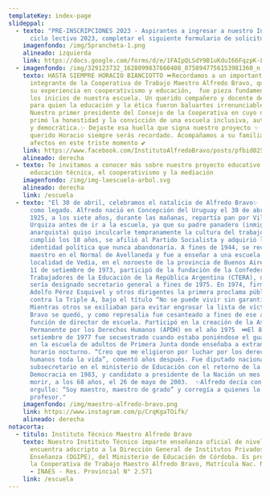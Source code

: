 ```yaml
---
templateKey: index-page
slideppal:
  - texto: "PRE-INSCRIPCIONES 2023 - Aspirantes a ingresar a nuestro Instituto en el
      ciclo lectivo 2023, completar el siguiente formulario de solicitud:"
    imagenfondo: /img/5prancheta-1.png
    alineado: izquierda
    link: https://docs.google.com/forms/d/e/1FAIpQLSdY9B1uKduI66FqzpK-8PCHWpzb2j55-Xx4sg5EnWyvirup7Q/viewform?usp=sf_link
  - imagenfondo: /img/329123732_1628099837660408_8758947756153981360_n.jpg
    texto: HASTA SIEMPRE HORACIO BIANCIOTTO ⏩Recordamos a un importante y valioso
      integrante de la Cooperativa de Trabajo Maestro Alfredo Bravo, quien con
      su experiencia en cooperativismo y educación,  fue pieza fundamental en
      los inicios de nuestra escuela. Un querido compañero y docente de Música,
      para quien la educación y la ética fueron baluartes irrenunciables.
      Nuestro primer presidente del Consejo de la Cooperativa en cuyo desempeño
      primó la honestidad y la convicción de una escuela inclusiva, autogestiva
      y democrática.✨ Dejaste esa huella que signa nuestro proyecto ✨  Por eso
      querido Horacio siempre serás recordado. Acompañamos a su familia y
      afectos en este triste momento 💕
    link: https://www.facebook.com/InstitutoAlfredoBravo/posts/pfbid02SYXobYJFVUMENX5Y9yraeuVqmkqvaNWtkDjgEdRdRb1JP38GnPZ7Q6EmDk1MeNXQl
    alineado: derecha
  - texto: Te invitamos a conocer más sobre nuestro proyecto educativo, basado en la
      educación técnica, el cooperativismo y la mediación
    imagenfondo: /img/img-laescuela-arbol.svg
    alineado: derecha
    link: /escuela
  - texto: "El 30 de abril, celebramos el natalicio de Alfredo Bravo✨ ⏭️Su lucha
      como legado. Alfredo nació en Concepción del Uruguay el 30 de abril de
      1925, a los siete años, durante las mañanas, repartía pan por Villa
      Urquiza antes de ir a la escuela, ya que su padre panadero (inmigrante
      anarquista) quiso inculcarle tempranamente la cultura del trabajo.  Apenas
      cumplió los 18 años, se afilió al Partido Socialista y adquirió la
      identidad política que nunca abandonaría. A fines de 1944, se recibió de
      maestro en el Normal de Avellaneda y fue a enseñar a una escuela de la
      localidad de Vedia, en el noroeste de la provincia de Buenos Aires.  ⏭️El
      11 de setiembre de 1973, participó de la fundación de la Confederación de
      Trabajadores de la Educación de la República Argentina (CTERA), de la que
      sería designado secretario general a fines de 1975. En 1974, firmó junto a
      Adolfo Pérez Esquivel y otros dirigentes la primera proclama pública
      contra la Triple A, bajo el título “No se puede vivir sin garantías”.
      Mientras otros se exiliaban para evitar engrosar la lista de víctimas,
      Bravo se quedó, y como represalia fue cesanteado a fines de ese año de la
      función de director de escuela. Participó en la creación de la Asamblea
      Permanente por los Derechos Humanos (APDH) en el año 1975  ⏭️El 8 de
      setiembre de 1977 fue secuestrado cuando estaba poniéndose el guardapolvo
      en la escuela de adultos de Primera Junta donde enseñaba a extranjeros en
      horario nocturno. “Creo que me eligieron por luchar por los derechos
      humanos toda la vida”, comentó años después. Fue diputado nacional
      subsecretario en el ministerio de Educación con el retorno de la
      Democracia en 1983, y candidato a presidente de la Nación un mes antes de
      morir, a los 68 años, el 26 de mayo de 2003.  ✨Alfredo decía con mucho
      orgullo: “Soy maestro, maestro de grado” y corregía a quienes lo llamaban
      profesor."
    imagenfondo: /img/maestro-alfredo-bravo.png
    link: https://www.instagram.com/p/CrqKgaTOifk/
    alineado: derecha
notacorta:
  - titulo: Instituto Técnico Maestro Alfredo Bravo
    texto: Nuestro Instituto Técnico imparte enseñanza oficial de nivel medio y se
      encuentra adscripto a la Dirección General de Institutos Privados de
      Enseñanza (DGIPE), del Ministerio de Educación de Córdoba. Es propiedad de
      la Cooperativa de Trabajo Maestro Alfredo Bravo, Matrícula Nac. N° 26.534
      - INAES - Res. Provincial N° 2.571
    link: /escuela
---
```

